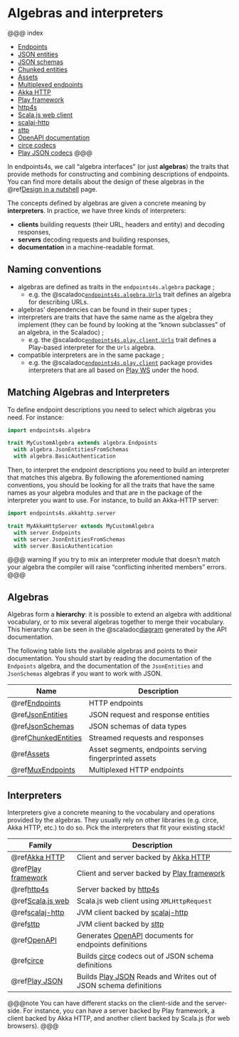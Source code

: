 # Algebras and interpreters

@@@ index
* [Endpoints](algebras/endpoints.md)
* [JSON entities](algebras/json-entities.md)
* [JSON schemas](algebras/json-schemas.md)
* [Chunked entities](algebras/chunked-entities.md)
* [Assets](algebras/assets.md)
* [Multiplexed endpoints](algebras/mux-endpoints.md)
* [Akka HTTP](interpreters/akka-http.md)
* [Play framework](interpreters/play.md)
* [http4s](interpreters/http4s.md)
* [Scala.js web client](interpreters/scalajs-web.md)
* [scalaj-http](interpreters/scalaj-http.md)
* [sttp](interpreters/sttp.md)
* [OpenAPI documentation](interpreters/openapi.md)
* [circe codecs](interpreters/circe.md)
* [Play JSON codecs](interpreters/play-json.md)
@@@

In endpoints4s, we call “algebra interfaces” (or just **algebras**) the
traits that provide methods for constructing and combining descriptions
of endpoints. You can find more details about the design of these
algebras in the @ref[Design in a nutshell](design.md) page.

The concepts defined by algebras are given a concrete meaning by **interpreters**.
In practice, we have three kinds of interpreters:

- **clients** building requests (their URL, headers and entity) and decoding responses,
- **servers** decoding requests and building responses,
- **documentation** in a machine-readable format.

## Naming conventions

- algebras are defined as traits in the `endpoints4s.algebra` package ;
    - e.g. the @scaladoc[`endpoints4s.algebra.Urls`](endpoints4s.algebra.Urls) trait defines
      an algebra for describing URLs.
- algebras’ dependencies can be found in their super types ;
- interpreters are traits that have the same name as the algebra they
  implement (they can be found by looking at the “known subclasses”
  of an algebra, in the Scaladoc) ;
    - e.g. the @scaladoc[`endpoints4s.play.client.Urls`](endpoints4s.play.client.Urls) trait
      defines a Play-based interpreter for the `Urls` algebra.
- compatible interpreters are in the same package ;
  - e.g. the @scaladoc[`endpoints4s.play.client`](endpoints4s.play.client.index)
    package provides interpreters that are all based on
    [Play WS](https://github.com/playframework/play-ws) under the hood.

## Matching Algebras and Interpreters

To define endpoint descriptions you need to select which algebras you
need. For instance:
 
~~~ scala
import endpoints4s.algebra

trait MyCustomAlgebra extends algebra.Endpoints
  with algebra.JsonEntitiesFromSchemas
  with algebra.BasicAuthentication
~~~

Then, to interpret the endpoint descriptions you need to build an
interpreter that matches this algebra. By following the aforementioned
naming conventions, you should be looking for all the traits that
have the same names as your algebra modules and that are in the package
of the interpreter you want to use. For instance, to build an Akka-HTTP
server:

~~~ scala
import endpoints4s.akkahttp.server

trait MyAkkaHttpServer extends MyCustomAlgebra
  with server.Endpoints
  with server.JsonEntitiesFromSchemas
  with server.BasicAuthentication
~~~

@@@ warning
If you try to mix an interpreter module that doesn’t match your algebra
the compiler will raise “conflicting inherited members” errors.
@@@

## Algebras

Algebras form a **hierarchy**: it is possible to extend an algebra
with additional vocabulary, or to mix several algebras together
to merge their vocabulary. This hierarchy can be seen in the
@scaladoc[diagram](endpoints4s.algebra.index#inheritance-diagram-container)
generated by the API documentation.

The following table lists the available algebras and points to their documentation.
You should start by reading the documentation of the `Endpoints` algebra, and the
documentation of the `JsonEntities` and `JsonSchemas` algebras if you want to
work with JSON.

| Name | Description |
|---|---|
|@ref[Endpoints](algebras/endpoints.md)|HTTP endpoints|
|@ref[JsonEntities](algebras/json-entities.md)|JSON request and response entities|
|@ref[JsonSchemas](algebras/json-schemas.md)|JSON schemas of data types|
|@ref[ChunkedEntities](algebras/chunked-entities.md)|Streamed requests and responses|
|@ref[Assets](algebras/assets.md)|Asset segments, endpoints serving fingerprinted assets|
|@ref[MuxEndpoints](algebras/mux-endpoints.md)|Multiplexed HTTP endpoints|

## Interpreters

Interpreters give a concrete meaning to the vocabulary and operations provided
by the algebras. They usually rely on other libraries (e.g. circe, Akka HTTP, etc.)
to do so. Pick the interpreters that fit your existing stack!

| Family | Description |
|---|---|
|@ref[Akka HTTP](interpreters/akka-http.md)|Client and server backed by [Akka HTTP](https://doc.akka.io/docs/akka-http/current/)|
|@ref[Play framework](interpreters/play.md)|Client and server backed by [Play framework](https://www.playframework.com/)|
|@ref[http4s](interpreters/http4s.md)|Server backed by [http4s](https://http4s.org)|
|@ref[Scala.js web](interpreters/scalajs-web.md)|Scala.js web client using `XMLHttpRequest`|
|@ref[scalaj-http](interpreters/scalaj-http.md)|JVM client backed by [scalaj-http](https://github.com/scalaj/scalaj-http)|
|@ref[sttp](interpreters/sttp.md)|JVM client backed by [sttp](https://github.com/softwaremill/sttp)|
|@ref[OpenAPI](interpreters/openapi.md)|Generates [OpenAPI](https://github.com/OAI/OpenAPI-Specification) documents for endpoints definitions|
|@ref[circe](interpreters/circe.md)|Builds [circe](http://circe.github.io/circe/) codecs out of JSON schema definitions|
|@ref[Play JSON](interpreters/play-json.md)|Builds [Play JSON](https://github.com/playframework/play-json) Reads and Writes out of JSON schema definitions|

@@@note
You can have different stacks on the client-side and the server-side. For instance,
you can have a server backed by Play framework, a client backed by Akka HTTP, and another
client backed by Scala.js (for web browsers).
@@@
